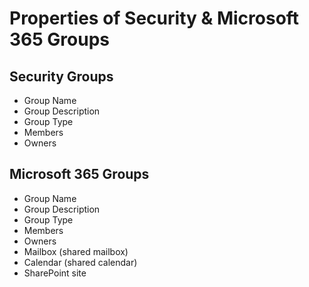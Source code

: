# Properties of Security & Microsoft 365 Groups

## Security Groups

- Group Name
- Group Description
- Group Type
- Members
- Owners

## Microsoft 365 Groups

- Group Name
- Group Description
- Group Type
- Members
- Owners
- Mailbox (shared mailbox)
- Calendar (shared calendar)
- SharePoint site
